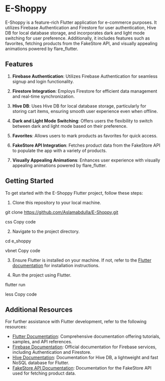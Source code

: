 # E-Shoppy

E-Shoppy is a feature-rich Flutter application for e-commerce purposes. It utilizes Firebase Authentication and Firestore for user authentication, Hive DB for local database storage, and incorporates dark and light mode switching for user preference. Additionally, it includes features such as favorites, fetching products from the FakeStore API, and visually appealing animations powered by flare_flutter.

## Features

1. **Firebase Authentication**: Utilizes Firebase Authentication for seamless signup and login functionality.

2. **Firestore Integration**: Employs Firestore for efficient data management and real-time synchronization.

3. **Hive DB**: Uses Hive DB for local database storage, particularly for storing cart items, ensuring smooth user experience even when offline.

4. **Dark and Light Mode Switching**: Offers users the flexibility to switch between dark and light mode based on their preference.

5. **Favorites**: Allows users to mark products as favorites for quick access.

6. **FakeStore API Integration**: Fetches product data from the FakeStore API to populate the app with a variety of products.

7. **Visually Appealing Animations**: Enhances user experience with visually appealing animations powered by flare_flutter.

## Getting Started

To get started with the E-Shoppy Flutter project, follow these steps:

1. Clone this repository to your local machine.

git clone https://github.com/Aslamabdulla/E-Shoppy.git

css
Copy code

2. Navigate to the project directory.

cd e_shoppy

vbnet
Copy code

3. Ensure Flutter is installed on your machine. If not, refer to the [Flutter documentation](https://flutter.dev/docs/get-started/install) for installation instructions.

4. Run the project using Flutter.

flutter run

less
Copy code

## Additional Resources

For further assistance with Flutter development, refer to the following resources:

- [Flutter Documentation](https://flutter.dev/docs): Comprehensive documentation offering tutorials, samples, and API references.
- [Firebase Documentation](https://firebase.google.com/docs): Official documentation for Firebase services, including Authentication and Firestore.
- [Hive Documentation](https://docs.hivedb.dev/): Documentation for Hive DB, a lightweight and fast NoSQL database for Flutter.
- [FakeStore API Documentation](https://fakestoreapi.com/docs): Documentation for the FakeStore API used for fetching product data.
